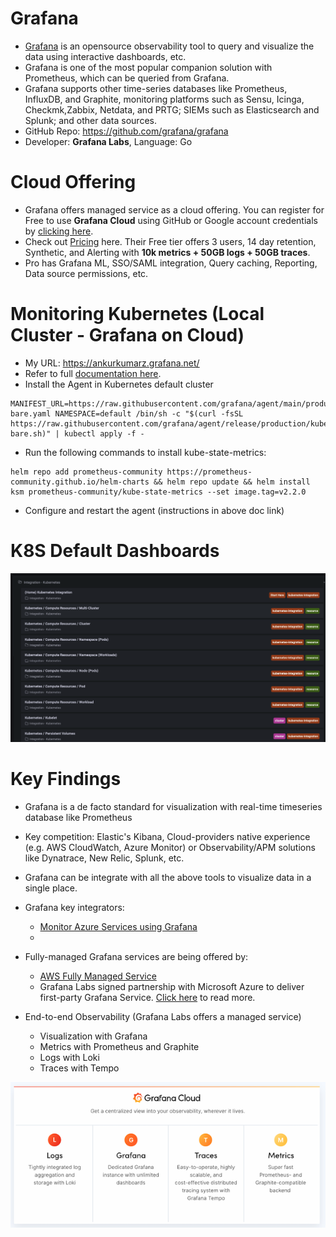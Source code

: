 # Grafana
- [Grafana](https://grafana.com/) is an opensource observability tool to query and visualize the data using interactive dashboards, etc.
- Grafana is one of the most popular companion solution with Prometheus, which can be queried from Grafana.
- Grafana supports other time-series databases like Prometheus,  InfluxDB, and Graphite, monitoring platforms such as Sensu, Icinga, Checkmk,Zabbix, Netdata, and PRTG; SIEMs such as Elasticsearch and Splunk; and other data sources.
- GitHub Repo: https://github.com/grafana/grafana
- Developer: **Grafana Labs**, Language: Go
# Cloud Offering
- Grafana offers managed service as a cloud offering. You can register for Free to use **Grafana Cloud** using GitHub or Google account credentials by [clicking here](https://grafana.com/auth/sign-in/?plcmt=top-nav&cta=myaccount).
- Check out [Pricing](https://grafana.com/pricing/) here. Their Free tier offers 3 users, 14 day retention, Synthetic, and Alerting with **10k metrics + 50GB logs + 50GB traces**.
- Pro has Grafana ML, SSO/SAML integration, Query caching, Reporting, Data source permissions, etc.


# Monitoring Kubernetes (Local Cluster - Grafana on Cloud)
- My URL: https://ankurkumarz.grafana.net/
- Refer to full [documentation here](https://ankurkumarz.grafana.net/a/grafana-easystart-app/kubernetes).
- Install the Agent in Kubernetes default cluster
```
MANIFEST_URL=https://raw.githubusercontent.com/grafana/agent/main/production/kubernetes/agent-bare.yaml NAMESPACE=default /bin/sh -c "$(curl -fsSL https://raw.githubusercontent.com/grafana/agent/release/production/kubernetes/install-bare.sh)" | kubectl apply -f -
```

- Run the following commands to install kube-state-metrics:
```
helm repo add prometheus-community https://prometheus-community.github.io/helm-charts && helm repo update && helm install ksm prometheus-community/kube-state-metrics --set image.tag=v2.2.0
```
- Configure and restart the agent (instructions in above doc link)

# K8S Default Dashboards

![Kubernetes](images/K8S-Grafana-Dashboards.png)

# Key Findings
- Grafana is a de facto standard for visualization with real-time timeseries database like Prometheus
- Key competition: Elastic's Kibana, Cloud-providers native experience (e.g. AWS CloudWatch, Azure Monitor) or Observability/APM solutions like Dynatrace, New Relic, Splunk, etc.
- Grafana can be integrate with all the above tools to visualize data in a single place.
- Grafana key integrators:
  - [Monitor Azure Services using Grafana](https://docs.microsoft.com/en-us/azure/azure-monitor/visualize/grafana-plugin)
  - 
- Fully-managed Grafana services are being offered by:
  - [AWS Fully Managed Service](https://aws.amazon.com/grafana/)
  - Grafana Labs signed partnership with Microsoft Azure to deliver first-party Grafana Service. [Click here](https://grafana.com/about/press/2021/11/10/grafana-labs-and-microsoft-partner-to-deliver-new-first-party-microsoft-azure-service/) to read more.

- End-to-end Observability (Grafana Labs offers a managed service)
  - Visualization with Grafana
  - Metrics with Prometheus and Graphite
  - Logs with Loki
  - Traces with Tempo

![Grafana Cloud](images/grafana-cloud.png)